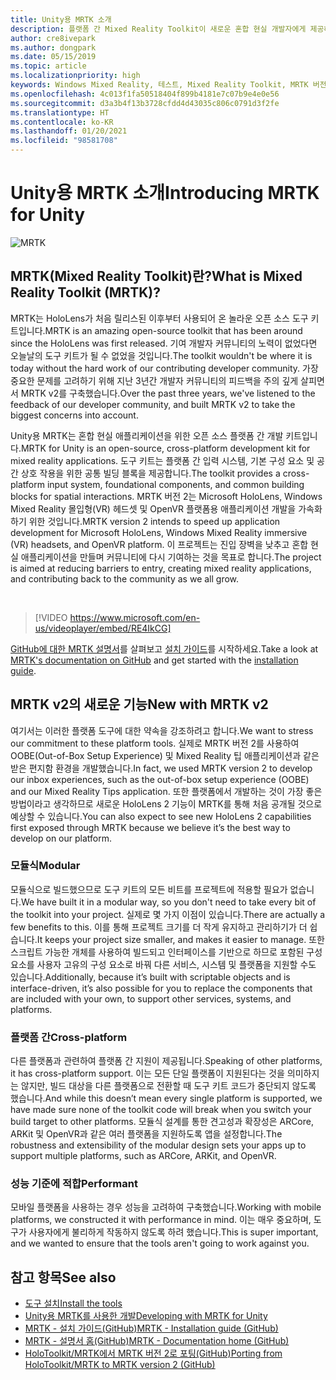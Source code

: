 ```yaml
---
title: Unity용 MRTK 소개
description: 플랫폼 간 Mixed Reality Toolkit이 새로운 혼합 현실 개발자에게 제공하는 모든 기능을 시작합니다.
author: cre8ivepark
ms.author: dongpark
ms.date: 05/15/2019
ms.topic: article
ms.localizationpriority: high
keywords: Windows Mixed Reality, 테스트, Mixed Reality Toolkit, MRTK 버전 2, MRTK, 도구, SDK, HoloLens, HoloLens 2, 혼합 현실 헤드셋, windows mixed reality 헤드셋, 가상 현실 헤드셋, 플랫폼 간
ms.openlocfilehash: 4c013f1fa50518404f899b4181e7c07b9e4e0e56
ms.sourcegitcommit: d3a3b4f13b3728cfdd4d43035c806c0791d3f2fe
ms.translationtype: HT
ms.contentlocale: ko-KR
ms.lasthandoff: 01/20/2021
ms.locfileid: "98581708"
---
```

# <a name="introducing-mrtk-for-unity"></a><span data-ttu-id="04909-104">Unity용 MRTK 소개</span><span class="sxs-lookup"><span data-stu-id="04909-104">Introducing MRTK for Unity</span></span>

![MRTK](../../design/images/MRTK_UX_Hero.png)

## <a name="what-is-mixed-reality-toolkit-mrtk"></a><span data-ttu-id="04909-106">MRTK(Mixed Reality Toolkit)란?</span><span class="sxs-lookup"><span data-stu-id="04909-106">What is Mixed Reality Toolkit (MRTK)?</span></span>

<span data-ttu-id="04909-107">MRTK는 HoloLens가 처음 릴리스된 이후부터 사용되어 온 놀라운 오픈 소스 도구 키트입니다.</span><span class="sxs-lookup"><span data-stu-id="04909-107">MRTK is an amazing open-source toolkit that has been around since the HoloLens was first released.</span></span> <span data-ttu-id="04909-108">기여 개발자 커뮤니티의 노력이 없었다면 오늘날의 도구 키트가 될 수 없었을 것입니다.</span><span class="sxs-lookup"><span data-stu-id="04909-108">The toolkit wouldn't be where it is today without the hard work of our contributing developer community.</span></span> <span data-ttu-id="04909-109">가장 중요한 문제를 고려하기 위해 지난 3년간 개발자 커뮤니티의 피드백을 주의 깊게 살피면서 MRTK v2를 구축했습니다.</span><span class="sxs-lookup"><span data-stu-id="04909-109">Over the past three years, we've listened to the feedback of our developer community, and built MRTK v2 to take the biggest concerns into account.</span></span>  

<span data-ttu-id="04909-110">Unity용 MRTK는 혼합 현실 애플리케이션을 위한 오픈 소스 플랫폼 간 개발 키트입니다.</span><span class="sxs-lookup"><span data-stu-id="04909-110">MRTK for Unity is an open-source, cross-platform development kit for mixed reality applications.</span></span> <span data-ttu-id="04909-111">도구 키트는 플랫폼 간 입력 시스템, 기본 구성 요소 및 공간 상호 작용을 위한 공통 빌딩 블록을 제공합니다.</span><span class="sxs-lookup"><span data-stu-id="04909-111">The toolkit provides a cross-platform input system, foundational components, and common building blocks for spatial interactions.</span></span> <span data-ttu-id="04909-112">MRTK 버전 2는 Microsoft HoloLens, Windows Mixed Reality 몰입형(VR) 헤드셋 및 OpenVR 플랫폼용 애플리케이션 개발을 가속화하기 위한 것입니다.</span><span class="sxs-lookup"><span data-stu-id="04909-112">MRTK version 2 intends to speed up application development for Microsoft HoloLens, Windows Mixed Reality immersive (VR) headsets, and OpenVR platform.</span></span> <span data-ttu-id="04909-113">이 프로젝트는 진입 장벽을 낮추고 혼합 현실 애플리케이션을 만들며 커뮤니티에 다시 기여하는 것을 목표로 합니다.</span><span class="sxs-lookup"><span data-stu-id="04909-113">The project is aimed at reducing barriers to entry, creating mixed reality applications, and contributing back to the community as we all grow.</span></span>

<br>

> [!VIDEO https://www.microsoft.com/en-us/videoplayer/embed/RE4IkCG]

<span data-ttu-id="04909-114">[GitHub에 대한 MRTK 설명서](https://microsoft.github.io/MixedRealityToolkit-Unity/README.html)를 살펴보고 [설치 가이드](https://microsoft.github.io/MixedRealityToolkit-Unity/Documentation/Installation.html)를 시작하세요.</span><span class="sxs-lookup"><span data-stu-id="04909-114">Take a look at [MRTK's documentation on GitHub](https://microsoft.github.io/MixedRealityToolkit-Unity/README.html) and get started with the [installation guide](https://microsoft.github.io/MixedRealityToolkit-Unity/Documentation/Installation.html).</span></span>

## <a name="new-with-mrtk-v2"></a><span data-ttu-id="04909-115">MRTK v2의 새로운 기능</span><span class="sxs-lookup"><span data-stu-id="04909-115">New with MRTK v2</span></span>

<span data-ttu-id="04909-116">여기서는 이러한 플랫폼 도구에 대한 약속을 강조하려고 합니다.</span><span class="sxs-lookup"><span data-stu-id="04909-116">We want to stress our commitment to these platform tools.</span></span>  <span data-ttu-id="04909-117">실제로 MRTK 버전 2를 사용하여 OOBE(Out-of-Box Setup Experience) 및 Mixed Reality 팁 애플리케이션과 같은 받은 편지함 환경을 개발했습니다.</span><span class="sxs-lookup"><span data-stu-id="04909-117">In fact, we used MRTK version 2 to develop our inbox experiences, such as the out-of-box setup experience (OOBE) and our Mixed Reality Tips application.</span></span> <span data-ttu-id="04909-118">또한 플랫폼에서 개발하는 것이 가장 좋은 방법이라고 생각하므로 새로운 HoloLens 2 기능이 MRTK를 통해 처음 공개될 것으로 예상할 수 있습니다.</span><span class="sxs-lookup"><span data-stu-id="04909-118">You can also expect to see new HoloLens 2 capabilities first exposed through MRTK because we believe it’s the best way to develop on our platform.</span></span> 

### <a name="modular"></a><span data-ttu-id="04909-119">모듈식</span><span class="sxs-lookup"><span data-stu-id="04909-119">Modular</span></span>

<span data-ttu-id="04909-120">모듈식으로 빌드했으므로 도구 키트의 모든 비트를 프로젝트에 적용할 필요가 없습니다.</span><span class="sxs-lookup"><span data-stu-id="04909-120">We have built it in a modular way, so you don't need to take every bit of the toolkit into your project.</span></span>  <span data-ttu-id="04909-121">실제로 몇 가지 이점이 있습니다.</span><span class="sxs-lookup"><span data-stu-id="04909-121">There are actually a few benefits to this.</span></span>  <span data-ttu-id="04909-122">이를 통해 프로젝트 크기를 더 작게 유지하고 관리하기가 더 쉽습니다.</span><span class="sxs-lookup"><span data-stu-id="04909-122">It keeps your project size smaller, and makes it easier to manage.</span></span>  <span data-ttu-id="04909-123">또한 스크립트 가능한 개체를 사용하여 빌드되고 인터페이스를 기반으로 하므로 포함된 구성 요소를 사용자 고유의 구성 요소로 바꿔 다른 서비스, 시스템 및 플랫폼을 지원할 수도 있습니다.</span><span class="sxs-lookup"><span data-stu-id="04909-123">Additionally, because it’s built with scriptable objects and is interface-driven, it’s also possible for you to replace the components that are included with your own, to support other services, systems, and platforms.</span></span>

### <a name="cross-platform"></a><span data-ttu-id="04909-124">플랫폼 간</span><span class="sxs-lookup"><span data-stu-id="04909-124">Cross-platform</span></span>

<span data-ttu-id="04909-125">다른 플랫폼과 관련하여 플랫폼 간 지원이 제공됩니다.</span><span class="sxs-lookup"><span data-stu-id="04909-125">Speaking of other platforms, it has cross-platform support.</span></span>  <span data-ttu-id="04909-126">이는 모든 단일 플랫폼이 지원된다는 것을 의미하지는 않지만, 빌드 대상을 다른 플랫폼으로 전환할 때 도구 키트 코드가 중단되지 않도록 했습니다.</span><span class="sxs-lookup"><span data-stu-id="04909-126">And while this doesn’t mean every single platform is supported, we have made sure none of the toolkit code will break when you switch your build target to other platforms.</span></span>  <span data-ttu-id="04909-127">모듈식 설계를 통한 견고성과 확장성은 ARCore, ARKit 및 OpenVR과 같은 여러 플랫폼을 지원하도록 앱을 설정합니다.</span><span class="sxs-lookup"><span data-stu-id="04909-127">The robustness and extensibility of the modular design sets your apps up to support multiple platforms, such as ARCore, ARKit, and OpenVR.</span></span>

### <a name="performant"></a><span data-ttu-id="04909-128">성능 기준에 적합</span><span class="sxs-lookup"><span data-stu-id="04909-128">Performant</span></span>

<span data-ttu-id="04909-129">모바일 플랫폼을 사용하는 경우 성능을 고려하여 구축했습니다.</span><span class="sxs-lookup"><span data-stu-id="04909-129">Working with mobile platforms, we constructed it with performance in mind.</span></span>  <span data-ttu-id="04909-130">이는 매우 중요하며, 도구가 사용자에게 불리하게 작동하지 않도록 하려 했습니다.</span><span class="sxs-lookup"><span data-stu-id="04909-130">This is super important, and we wanted to ensure that the tools aren't going to work against you.</span></span>

## <a name="see-also"></a><span data-ttu-id="04909-131">참고 항목</span><span class="sxs-lookup"><span data-stu-id="04909-131">See also</span></span>

* [<span data-ttu-id="04909-132">도구 설치</span><span class="sxs-lookup"><span data-stu-id="04909-132">Install the tools</span></span>](../install-the-tools.md)
* [<span data-ttu-id="04909-133">Unity용 MRTK를 사용한 개발</span><span class="sxs-lookup"><span data-stu-id="04909-133">Developing with MRTK for Unity</span></span>](unity-development-overview.md)
* [<span data-ttu-id="04909-134">MRTK - 설치 가이드(GitHub)</span><span class="sxs-lookup"><span data-stu-id="04909-134">MRTK - Installation guide (GitHub)</span></span>](https://microsoft.github.io/MixedRealityToolkit-Unity/Documentation/Installation.html)
* [<span data-ttu-id="04909-135">MRTK - 설명서 홈(GitHub)</span><span class="sxs-lookup"><span data-stu-id="04909-135">MRTK - Documentation home (GitHub)</span></span>](https://microsoft.github.io/MixedRealityToolkit-Unity/README.html)
* [<span data-ttu-id="04909-136">HoloToolkit/MRTK에서 MRTK 버전 2로 포팅(GitHub)</span><span class="sxs-lookup"><span data-stu-id="04909-136">Porting from HoloToolkit/MRTK to MRTK version 2 (GitHub)</span></span>](https://microsoft.github.io/MixedRealityToolkit-Unity/Documentation/HTKToMRTKPortingGuide.html)
